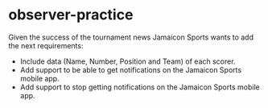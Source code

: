 # observer-practice

Given the success of the tournament news Jamaicon Sports wants to add the next requirements:
- Include data (Name, Number, Position and Team) of each scorer.
- Add support to be able to get notifications on the Jamaicon Sports mobile app.
- Add support to stop getting notifications on the Jamaicon
Sports mobile app.
